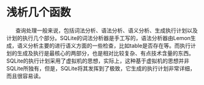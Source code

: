 # 浅析几个函数
&nbsp;&nbsp;&nbsp;&nbsp;&nbsp;&nbsp;查询处理一般来说，包括词法分析、语法分析、语义分析、生成执行计划以及计划的执行几个部分。SQLite的词法分析器是手工写的，语法分析器由Lemon生成，语义分析主要的进行语义方面的一些检查，比如table是否存在等。而执行计划的生成及执行是最核心的两部分，也是相对比较复杂、有点技术含量的东西。SQLite的执行计划采用了虚拟机的思想，实际上，这种基于虚拟机的思想并非SQLite所独有，但是，SQLite将其发挥到了极致，它生成的执行计划非常详细，而且很容易读。
